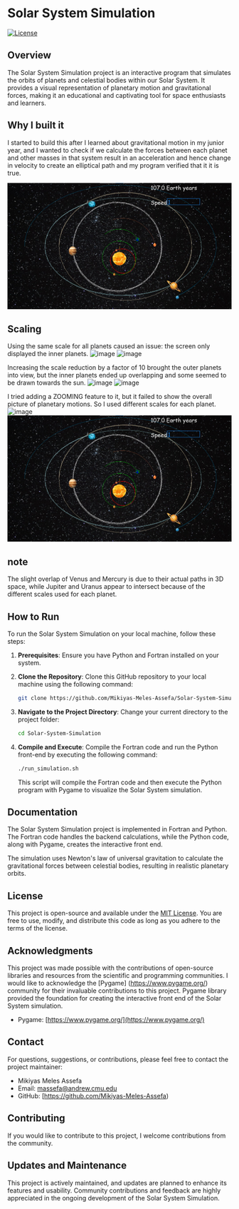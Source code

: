 # Solar System Simulation

[![License](https://img.shields.io/badge/license-MIT-blue.svg)](LICENSE.md)

## Overview

The Solar System Simulation project is an interactive program that simulates the orbits of planets and celestial bodies within our Solar System. It provides a visual representation of planetary motion and gravitational forces, making it an educational and captivating tool for space enthusiasts and learners.

## Why I built it
I started to build this after I learned about gravitational motion in my junior year, and I wanted to check if we calculate the forces between each planet and other masses in that system result in an acceleration and hence change in velocity to create an elliptical path and my program verified that it it is true.

![Solar System Simulation Screenshot](mySolar_System/image.png)

## Scaling
Using the same scale for all planets caused an issue: the screen only displayed the inner planets.
![image](https://github.com/Mikiyas-Meles-Assefa/Solar-System-Simulation/assets/146025501/da4f1ae9-40f3-4f26-bb5f-35d37441b662)
![image](https://github.com/Mikiyas-Meles-Assefa/Solar-System-Simulation/assets/146025501/656937c9-bc8b-46b0-9691-311dc75aa1e3)

Increasing the scale reduction by a factor of 10 brought the outer planets into view, but the inner planets ended up overlapping and some seemed to be drawn towards the sun.
![image](https://github.com/Mikiyas-Meles-Assefa/Solar-System-Simulation/assets/146025501/835ecf2e-14f8-4fa3-8def-cb14a0a402d1)
![image](https://github.com/Mikiyas-Meles-Assefa/Solar-System-Simulation/assets/146025501/59b49ebe-5a4f-4b74-8f98-a25d118d7c02)

I tried adding a ZOOMING feature to it, but it failed to show the overall picture of planetary motions. So I used different scales for each planet.
![image](https://github.com/Mikiyas-Meles-Assefa/Solar-System-Simulation/assets/146025501/a62a18da-cf67-40d6-a1f1-afb15798b288)
![Solar System Simulation Screenshot](mySolar_System/image.png)
## note
The slight overlap of Venus and Mercury is due to their actual paths in 3D space, while Jupiter and Uranus appear to intersect because of the different scales used for each planet.

## How to Run

To run the Solar System Simulation on your local machine, follow these steps:

1. **Prerequisites**: Ensure you have Python and Fortran installed on your system.

2. **Clone the Repository**: Clone this GitHub repository to your local machine using the following command:

   ```bash
   git clone https://github.com/Mikiyas-Meles-Assefa/Solar-System-Simulation.git
   ```

3. **Navigate to the Project Directory**: Change your current directory to the project folder:

   ```bash
   cd Solar-System-Simulation
   ```

4. **Compile and Execute**: Compile the Fortran code and run the Python front-end by executing the following command:

   ```bash
   ./run_simulation.sh
   ```

   This script will compile the Fortran code and then execute the Python program with Pygame to visualize the Solar System simulation.

## Documentation

The Solar System Simulation project is implemented in Fortran and Python. The Fortran code handles the backend calculations, while the Python code, along with Pygame, creates the interactive front end.

The simulation uses Newton's law of universal gravitation to calculate the gravitational forces between celestial bodies, resulting in realistic planetary orbits.

## License

This project is open-source and available under the [MIT License](LICENSE.md). You are free to use, modify, and distribute this code as long as you adhere to the terms of the license.

## Acknowledgments

This project was made possible with the contributions of open-source libraries and resources from the scientific and programming communities. I would like to acknowledge the [Pygame] (https://www.pygame.org/) community for their invaluable contributions to this project. Pygame library provided the foundation for creating the interactive front end of the Solar System simulation.

- Pygame: [https://www.pygame.org/](https://www.pygame.org/)


## Contact
For questions, suggestions, or contributions, please feel free to contact the project maintainer:

- Mikiyas Meles Assefa
- Email: massefa@andrew.cmu.edu
- GitHub: [https://github.com/Mikiyas-Meles-Assefa)

## Contributing

If you would like to contribute to this project, I welcome contributions from the community. 

## Updates and Maintenance

This project is actively maintained, and updates are planned to enhance its features and usability. Community contributions and feedback are highly appreciated in the ongoing development of the Solar System Simulation.
